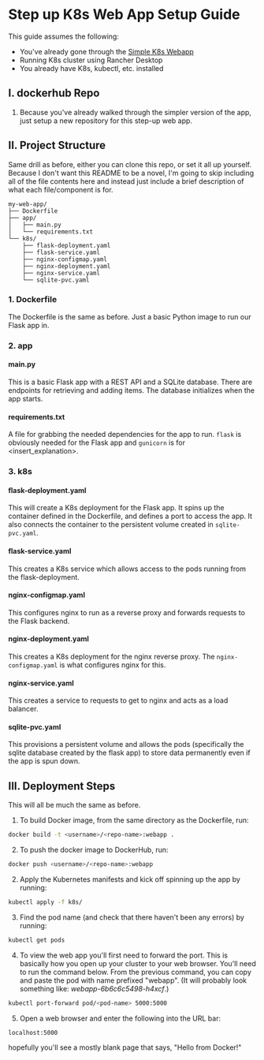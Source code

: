 # Step up K8s Web App Setup Guide

This guide assumes the following:
- You've already gone through the <a href="https://github.com/khutchi2/simple_k8s_webapp?tab=readme-ov-file"> Simple K8s Webapp </a>
- Running K8s cluster using Rancher Desktop
- You already have K8s, kubectl, etc. installed

## I. dockerhub Repo
1. Because you've already walked through the simpler version of the app, just setup a new repository for this step-up web app.

## II. Project Structure
Same drill as before, either you can clone this repo, or set it all up yourself.  Because I don't want this README to be a novel, I'm going to skip including all of the file contents here and instead just include a brief description of what each file/component is for.
```
my-web-app/
├── Dockerfile
├── app/
│   ├── main.py
│   └── requirements.txt
└── k8s/
    ├── flask-deployment.yaml
    ├── flask-service.yaml
    ├── nginx-configmap.yaml
    ├── nginx-deployment.yaml
    ├── nginx-service.yaml
    └── sqlite-pvc.yaml
```

### 1. Dockerfile
The Dockerfile is the same as before.  Just a basic Python image to run our Flask app in.


### 2. app
#### main.py
This is a basic Flask app with a REST API and a SQLite database.  There are endpoints for retrieving and adding items.  The database initializes when the app starts.

#### requirements.txt
A file for grabbing the needed dependencies for the app to run.  ```flask``` is obviously needed for the Flask app and ```gunicorn``` is for <insert_explanation>.

### 3. k8s
#### flask-deployment.yaml
This will create a K8s deployment for the Flask app.  It spins up the container defined in the Dockerfile, and defines a port to access the app.  It also connects the container to the persistent volume created in ```sqlite-pvc.yaml```.

#### flask-service.yaml
This creates a K8s service which allows access to the pods running from the flask-deployment.

#### nginx-configmap.yaml
This configures nginx to run as a reverse proxy and forwards requests to the Flask backend.

#### nginx-deployment.yaml
This creates a K8s deployment for the nginx reverse proxy.  The ```nginx-configmap.yaml``` is what configures nginx for this.

#### nginx-service.yaml
This creates a service to requests to get to nginx and acts as a load balancer.

#### sqlite-pvc.yaml
This provisions a persistent volume and allows the pods (specifically the sqlite database created by the flask app) to store data permanently even if the app is spun down.

## III. Deployment Steps
This will all be much the same as before.

1. To build Docker image, from the same directory as the Dockerfile, run:
```bash
docker build -t <username>/<repo-name>:webapp .
```

2. To push the docker image to DockerHub, run:
```bash
docker push <username>/<repo-name>:webapp
```

2. Apply the Kubernetes manifests and kick off spinning up the app by running:
```bash
kubectl apply -f k8s/
```
3. Find the pod name (and check that there haven't been any errors) by running:
```bash
kubectl get pods
```

4. To view the web app you'll first need to forward the port.  This is basically how you open up your cluster to your web browser.  You'll need to run the command below.  From the previous command, you can copy and paste the pod with name prefixed "webapp".  (It will probably look something like: *webapp-6b6c6c5498-h4xcf*.)
```bash
kubectl port-forward pod/<pod-name> 5000:5000
```
5. Open a web browser and enter the following into the URL bar:
```
localhost:5000
```
hopefully you'll see a mostly blank page that says, "Hello from Docker!"